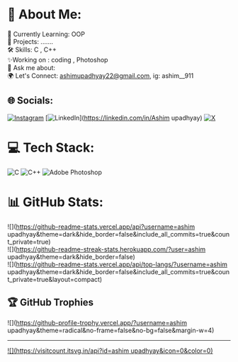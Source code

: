 # 💫 About Me:
🌱 Currently Learning: OOP<br>🚀 Projects: .......<br>🛠️ Skills: C , C++<br>✨Working on : coding ,  Photoshop<br>💬 Ask me about: <br>🌍 Let's Connect: ashimupadhyay22@gmail.com, ig: ashim__911


## 🌐 Socials:
[![Instagram](https://img.shields.io/badge/Instagram-%23E4405F.svg?logo=Instagram&logoColor=white)](https://instagram.com/ashim__911) [![LinkedIn](https://img.shields.io/badge/LinkedIn-%230077B5.svg?logo=linkedin&logoColor=white)](https://linkedin.com/in/Ashim upadhyay) [![X](https://img.shields.io/badge/X-black.svg?logo=X&logoColor=white)](https://x.com/ashim__911) 

# 💻 Tech Stack:
![C](https://img.shields.io/badge/c-%2300599C.svg?style=for-the-badge&logo=c&logoColor=white) ![C++](https://img.shields.io/badge/c++-%2300599C.svg?style=for-the-badge&logo=c%2B%2B&logoColor=white) ![Adobe Photoshop](https://img.shields.io/badge/adobe%20photoshop-%2331A8FF.svg?style=for-the-badge&logo=adobe%20photoshop&logoColor=white)
# 📊 GitHub Stats:
![](https://github-readme-stats.vercel.app/api?username=ashim upadhyay&theme=dark&hide_border=false&include_all_commits=true&count_private=true)<br/>
![](https://github-readme-streak-stats.herokuapp.com/?user=ashim upadhyay&theme=dark&hide_border=false)<br/>
![](https://github-readme-stats.vercel.app/api/top-langs/?username=ashim upadhyay&theme=dark&hide_border=false&include_all_commits=true&count_private=true&layout=compact)

## 🏆 GitHub Trophies
![](https://github-profile-trophy.vercel.app/?username=ashim upadhyay&theme=radical&no-frame=false&no-bg=false&margin-w=4)

---
[![](https://visitcount.itsvg.in/api?id=ashim upadhyay&icon=0&color=0)](https://visitcount.itsvg.in)

<!-- Proudly created with GPRM ( https://gprm.itsvg.in ) -->
